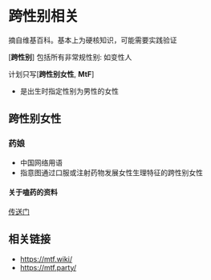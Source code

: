 # 跨性别相关
摘自维基百科。基本上为硬核知识，可能需要实践验证

\[**跨性别**\] 包括所有非常规性别: 如变性人 

计划只写\[**跨性别女性**, **MtF**\]
+ 是出生时指定性别为男性的女性

## 跨性别女性
### 药娘
+ 中国网络用语
+ 指意图通过口服或注射药物发展女性生理特征的跨性别女性
#### 关于嗑药的资料
[传送门](./药娘.md)
<!-- 
### 变性人女性 -->

## 相关链接

+ https://mtf.wiki/
+ https://mtf.party/
